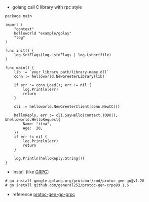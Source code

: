 
- golang call C library with rpc style

```
package main

import (
	"context"
	helloworld "example/golay"
	"log"
)

func init() {
	log.SetFlags(log.LstdFlags | log.Lshortfile)
}

func main() {
	lib := `your_library_path/library-name.dll`
	conn := helloworld.NewGreeterLibrary(lib)

	if err := conn.Load(); err != nil {
		log.Println(err)
		return
	}

	cli := helloworld.NewGreeterClient(conn.NewCC())

	helloReply, err := cli.SayHello(context.TODO(), &helloworld.HelloRequest{
		Name: "tina",
		Age:  20,
	})
	if err != nil {
		log.Println(err)
		return
	}

	log.Println(helloReply.String())
}

```


- Install (like [GRPC](https://www.grpc.io/docs/languages/go/quickstart/))
```
# go install google.golang.org/protobuf/cmd/protoc-gen-go@v1.28
# go install github.com/general252/protoc-gen-crpc@0.1.6
```

- reference
[protoc-gen-go-grpc](https://github.com/grpc/grpc-go/tree/master/cmd/protoc-gen-go-grpc)
